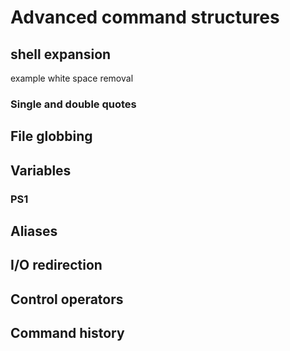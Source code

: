 # Advanced command structures

## shell expansion

example white space removal

### Single and double quotes

## File globbing

## Variables

### PS1

## Aliases

## I/O redirection

## Control operators

## Command history


